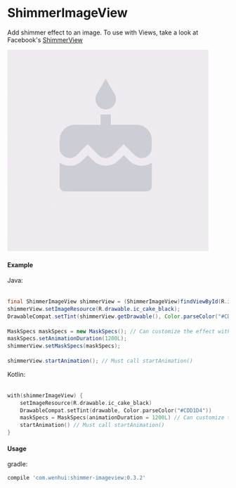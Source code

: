 # ShimmerImageView
Add shimmer effect to an image. To use with Views, take a look at Facebook's [ShimmerView](https://github.com/facebook/shimmer-android)


![Alt text](graphic/shimmer.gif/?raw=true "Optional Title")


#### Example

Java:

```Java

final ShimmerImageView shimmerView = (ShimmerImageView)findViewById(R.id.shimmerImageView);
shimmerView.setImageResource(R.drawable.ic_cake_black);
DrawableCompat.setTint(shimmerView.getDrawable(), Color.parseColor("#CDD1D4"));

MaskSpecs maskSpecs = new MaskSpecs(); // Can customize the effect with MaskSpecs
maskSpecs.setAnimationDuration(1200L);
shimmerView.setMaskSpecs(maskSpecs);

shimmerView.startAnimation(); // Must call startAnimation()
```

Kotlin:

```Kotlin

with(shimmerImageView) {
    setImageResource(R.drawable.ic_cake_black)
    DrawableCompat.setTint(drawable, Color.parseColor("#CDD1D4"))
    maskSpecs = MaskSpecs(animationDuration = 1200L) // Can customize the effect with MaskSpecs
    startAnimation() // Must call startAnimation()
}
```


#### Usage
gradle:
```Groovy
compile 'com.wenhui:shimmer-imageview:0.3.2'
```